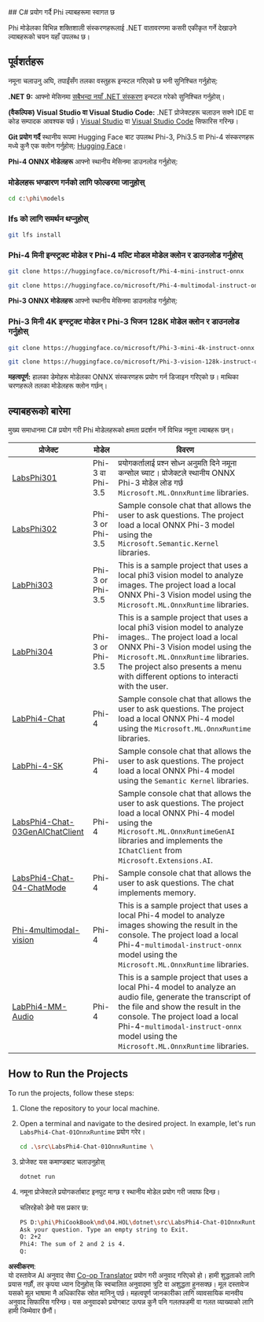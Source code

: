 <!--
CO_OP_TRANSLATOR_METADATA:
{
  "original_hash": "903c509a6d0d1ecce00b849d7f753bdd",
  "translation_date": "2025-05-09T22:42:47+00:00",
  "source_file": "md/04.HOL/dotnet/readme.md",
  "language_code": "ne"
}
-->
﻿## C# प्रयोग गर्दै Phi ल्याबहरूमा स्वागत छ

Phi मोडेलका विभिन्न शक्तिशाली संस्करणहरूलाई .NET वातावरणमा कसरी एकीकृत गर्ने देखाउने ल्याबहरूको चयन यहाँ उपलब्ध छ।

## पूर्वशर्तहरू

नमूना चलाउनु अघि, तपाईंसँग तलका वस्तुहरू इन्स्टल गरिएको छ भनी सुनिश्चित गर्नुहोस्:

**.NET 9:** आफ्नो मेसिनमा [सबैभन्दा नयाँ .NET संस्करण](https://dotnet.microsoft.com/download/dotnet?WT.mc_id=aiml-137032-kinfeylo) इन्स्टल गरेको सुनिश्चित गर्नुहोस्।

**(वैकल्पिक) Visual Studio वा Visual Studio Code:** .NET प्रोजेक्टहरू चलाउन सक्ने IDE वा कोड सम्पादक आवश्यक पर्छ। [Visual Studio](https://visualstudio.microsoft.com?WT.mc_id=aiml-137032-kinfeylo) वा [Visual Studio Code](https://code.visualstudio.com?WT.mc_id=aiml-137032-kinfeylo) सिफारिस गरिन्छ।

**Git प्रयोग गर्दै** स्थानीय रूपमा Hugging Face बाट उपलब्ध Phi-3, Phi3.5 वा Phi-4 संस्करणहरू मध्ये कुनै एक क्लोन गर्नुहोस्: [Hugging Face](https://huggingface.co/collections/lokinfey/phi-4-family-679c6f234061a1ab60f5547c)।

**Phi-4 ONNX मोडेलहरू** आफ्नो स्थानीय मेसिनमा डाउनलोड गर्नुहोस्:

### मोडेलहरू भण्डारण गर्नको लागि फोल्डरमा जानुहोस्

```bash
cd c:\phi\models
```

### lfs को लागि समर्थन थप्नुहोस्

```bash
git lfs install 
```

### Phi-4 मिनी इन्स्ट्रक्ट मोडेल र Phi-4 मल्टि मोडल मोडेल क्लोन र डाउनलोड गर्नुहोस्

```bash
git clone https://huggingface.co/microsoft/Phi-4-mini-instruct-onnx

git clone https://huggingface.co/microsoft/Phi-4-multimodal-instruct-onnx
```

**Phi-3 ONNX मोडेलहरू** आफ्नो स्थानीय मेसिनमा डाउनलोड गर्नुहोस्:

### Phi-3 मिनी 4K इन्स्ट्रक्ट मोडेल र Phi-3 भिजन 128K मोडेल क्लोन र डाउनलोड गर्नुहोस्

```bash
git clone https://huggingface.co/microsoft/Phi-3-mini-4k-instruct-onnx

git clone https://huggingface.co/microsoft/Phi-3-vision-128k-instruct-onnx-cpu
```

**महत्वपूर्ण:** हालका डेमोहरू मोडेलका ONNX संस्करणहरू प्रयोग गर्न डिजाइन गरिएको छ। माथिका चरणहरूले तलका मोडेलहरू क्लोन गर्छन्।

## ल्याबहरूको बारेमा

मुख्य समाधानमा C# प्रयोग गरी Phi मोडेलहरूको क्षमता प्रदर्शन गर्ने विभिन्न नमूना ल्याबहरू छन्।

| प्रोजेक्ट | मोडेल | विवरण |
| ------------ | -----------| ----------- |
| [LabsPhi301](../../../../../md/04.HOL/dotnet/src/LabsPhi301) | Phi-3 वा Phi-3.5 | प्रयोगकर्तालाई प्रश्न सोध्न अनुमति दिने नमूना कन्सोल च्याट। प्रोजेक्टले स्थानीय ONNX Phi-3 मोडेल लोड गर्छ `Microsoft.ML.OnnxRuntime` libraries. |
| [LabsPhi302](../../../../../md/04.HOL/dotnet/src/LabsPhi302) | Phi-3 or Phi-3.5 | Sample console chat that allows the user to ask questions. The project load a local ONNX Phi-3 model using the `Microsoft.Semantic.Kernel` libraries. |
| [LabPhi303](../../../../../md/04.HOL/dotnet/src/LabsPhi303) | Phi-3 or Phi-3.5 | This is a sample project that uses a local phi3 vision model to analyze images. The project load a local ONNX Phi-3 Vision model using the `Microsoft.ML.OnnxRuntime` libraries. |
| [LabPhi304](../../../../../md/04.HOL/dotnet/src/LabsPhi304) | Phi-3 or Phi-3.5 | This is a sample project that uses a local phi3 vision model to analyze images.. The project load a local ONNX Phi-3 Vision model using the `Microsoft.ML.OnnxRuntime` libraries. The project also presents a menu with different options to interacti with the user. | 
| [LabPhi4-Chat](../../../../../md/04.HOL/dotnet/src/LabsPhi4-Chat-01OnnxRuntime) | Phi-4 | Sample console chat that allows the user to ask questions. The project load a local ONNX Phi-4 model using the `Microsoft.ML.OnnxRuntime` libraries. |
| [LabPhi-4-SK](../../../../../md/04.HOL/dotnet/src/LabsPhi4-Chat-02SK) | Phi-4 | Sample console chat that allows the user to ask questions. The project load a local ONNX Phi-4 model using the `Semantic Kernel` libraries. |
| [LabsPhi4-Chat-03GenAIChatClient](../../../../../md/04.HOL/dotnet/src/LabsPhi4-Chat-03GenAIChatClient) | Phi-4 | Sample console chat that allows the user to ask questions. The project load a local ONNX Phi-4 model using the `Microsoft.ML.OnnxRuntimeGenAI` libraries and implements the `IChatClient` from `Microsoft.Extensions.AI`. |
| [LabsPhi4-Chat-04-ChatMode](../../../../../md/04.HOL/dotnet/src/LabsPhi4-Chat-04-ChatMode) | Phi-4 | Sample console chat that allows the user to ask questions. The chat implements memory. |
| [Phi-4multimodal-vision](../../../../../md/04.HOL/dotnet/src/LabsPhi4-MultiModal-01Images) | Phi-4 | This is a sample project that uses a local Phi-4 model to analyze images showing the result in the console. The project load a local Phi-4-`multimodal-instruct-onnx` model using the `Microsoft.ML.OnnxRuntime` libraries. |
| [LabPhi4-MM-Audio](../../../../../md/04.HOL/dotnet/src/LabsPhi4-MultiModal-02Audio) | Phi-4 |This is a sample project that uses a local Phi-4 model to analyze an audio file, generate the transcript of the file and show the result in the console. The project load a local Phi-4-`multimodal-instruct-onnx` model using the `Microsoft.ML.OnnxRuntime` libraries. |

## How to Run the Projects

To run the projects, follow these steps:

1. Clone the repository to your local machine.

1. Open a terminal and navigate to the desired project. In example, let's run `LabsPhi4-Chat-01OnnxRuntime` प्रयोग गरेर।

    ```bash
    cd .\src\LabsPhi4-Chat-01OnnxRuntime \
    ```

1. प्रोजेक्ट यस कमाण्डबाट चलाउनुहोस्

    ```bash
    dotnet run
    ```

1. नमूना प्रोजेक्टले प्रयोगकर्ताबाट इनपुट माग्छ र स्थानीय मोडेल प्रयोग गरी जवाफ दिन्छ।

   चलिरहेको डेमो यस प्रकार छ:

   ```bash
   PS D:\phi\PhiCookBook\md\04.HOL\dotnet\src\LabsPhi4-Chat-01OnnxRuntime> dotnet run
   Ask your question. Type an empty string to Exit.
   Q: 2+2
   Phi4: The sum of 2 and 2 is 4.
   Q:
   ```

**अस्वीकरण**:  
यो दस्तावेज AI अनुवाद सेवा [Co-op Translator](https://github.com/Azure/co-op-translator) प्रयोग गरी अनुवाद गरिएको हो। हामी शुद्धताको लागि प्रयास गर्छौं, तर कृपया ध्यान दिनुहोस् कि स्वचालित अनुवादमा त्रुटि वा अशुद्धता हुनसक्छ। मूल दस्तावेज यसको मूल भाषामा नै अधिकारिक स्रोत मानिनु पर्छ। महत्वपूर्ण जानकारीका लागि व्यावसायिक मानवीय अनुवाद सिफारिस गरिन्छ। यस अनुवादको प्रयोगबाट उत्पन्न कुनै पनि गलतफहमी वा गलत व्याख्याको लागि हामी जिम्मेवार छैनौं।